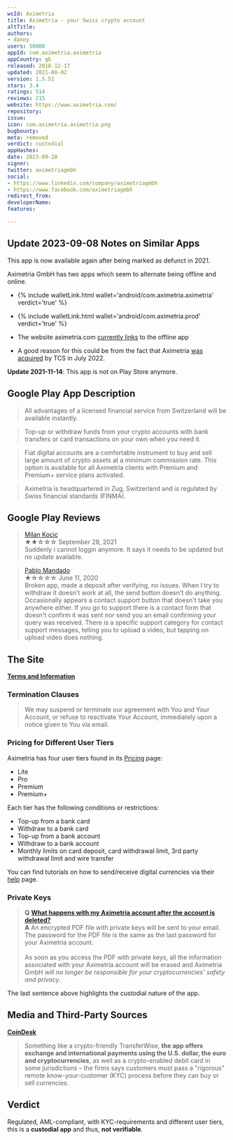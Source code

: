 ```yaml
---
wsId: Aximetria
title: Aximetria - your Swiss crypto account
altTitle: 
authors:
- danny
users: 50000
appId: com.aximetria.aximetria
appCountry: gb
released: 2018-12-17
updated: 2021-08-02
version: 1.5.51
stars: 3.4
ratings: 514
reviews: 215
website: https://www.aximetria.com/
repository: 
issue: 
icon: com.aximetria.aximetria.png
bugbounty: 
meta: removed
verdict: custodial
appHashes: 
date: 2023-09-28
signer: 
twitter: aximetriagmbh
social:
- https://www.linkedin.com/company/aximetriagmbh
- https://www.facebook.com/aximetriagmbh
redirect_from: 
developerName: 
features: 

---
```


## Update 2023-09-08 Notes on Similar Apps

This app is now available again after being marked as defunct in 2021.

Aximetria GmbH has two apps which seem to alternate being offline and online. 

- {% include walletLink.html wallet='android/com.aximetria.aximetria' verdict='true' %}
- {% include walletLink.html wallet='android/com.aximetria.prod' verdict='true' %}

- The website aximetria.com [currently links](https://twitter.com/dannybuntu/status/1699942968780808491) to the offline app

- A good reason for this could be from the fact that Aximetria [was acquired](https://www.reuters.com/technology/russian-lender-tcs-buys-swiss-crypto-exchange-aximetria-2022-01-12/) by TCS in July 2022.

**Update 2021-11-14**: This app is not on Play Store anymore.

## Google Play App Description

> All advantages of a licensed financial service from Switzerland will be available instantly.

> Top-up or withdraw funds from your crypto accounts with bank transfers or card transactions on your own when you need it.

> Fiat digital accounts are a comfortable instrument to buy and sell large amount of crypto assets at a minimum commission rate. This option is available for all Aximetria clients with Premium and Premium+ service plans activated.

> Aximetria is headquartered in Zug, Switzerland and is regulated by Swiss financial standards (FINMA).

## Google Play Reviews

> [Milan Kocic](https://play.google.com/store/apps/details?id=com.aximetria.aximetria&reviewId=gp%3AAOqpTOFeolwmkG9_cfFzbTL_KycWR9hIk9dXi7Ti14v-Q_t4ao_Bs_dgZAd8qhrsDSLAV5D__93KOCuhbOjfTAc)<br>
  ★★☆☆☆ September 28, 2021 <br>
       Suddenly i cannot loggin anymore. It says it needs to be updated but no update available.
       
> [Pablo Mandado](https://play.google.com/store/apps/details?id=com.aximetria.aximetria&reviewId=gp%3AAOqpTOEQ03zQoW_qjZnO_KkQ-unj4G36HL4Sqwt5zVV_NnH72XHpJmKXWn363m1LcBmST6wGPh32bccxhlrnI9g)<br>
  ★☆☆☆☆ June 11, 2020 <br>
       Broken app, made a deposit after verifying, no issues. When I try to withdraw it doesn't work at all, the send button doesn't do anything. Occasionally appears a contact support button that doesn't take you anywhere either. If you go to support there is a contact form that doesn't confirm it was sent nor send you an email confirming your query was received. There is a specific support category for contact support messages, telling you to upload a video, but tapping on upload video does nothing.

## The Site

[**Terms and Information**](https://www.aximetria.com/terms_information)

### Termination Clauses

> We may suspend or terminate our agreement with You and Your Account, or refuse to reactivate Your Account, immediately upon a notice given to You via email.

### Pricing for Different User Tiers

Aximetria has four user tiers found in its [Pricing](https://www.aximetria.com/#pricing) page:

- Lite
- Pro
- Premium
- Premium+

Each tier has the following conditions or restrictions:

- Top-up from a bank card
- Withdraw to a bank card
- Top-up from a bank account
- Withdraw to a bank account
- Monthly limits on card deposit, card withdrawal limit, 3rd party withdrawal limit and wire transfer

You can find tutorials on how to send/receive digital currencies via their [help](https://www.aximetria.com/help) page.

### Private Keys

> **Q**	[**What happens with my Aximetria account after the account is deleted?**](https://www.aximetria.com/help)<br>
 **A**	An encrypted PDF file with private keys will be sent to your email. The password for the PDF file is the same as the last password for your Aximetria account.<br><br>
As soon as you access the PDF with private keys, all the information associated with your Aximetria account will be erased and Aximetria GmbH _will no longer be responsible for your cryptocurrencies' safety and privacy_.

The last sentence above highlights the custodial nature of the app.

## Media and Third-Party Sources

**[CoinDesk](https://www.coindesk.com/markets/2019/07/29/crypto-focused-finance-app-aximetria-wins-license-from-swiss-regulator/)**

> Something like a crypto-friendly TransferWise, **the app offers exchange and international payments using the U.S. dollar, the euro and cryptocurrencies**, as well as a crypto-enabled debit card in some jurisdictions – the firms says customers must pass a "rigorous" remote know-your-customer (KYC) process before they can buy or sell currencies.

## Verdict

Regulated, AML-compliant, with KYC-requirements and different user tiers, this is a **custodial app** and thus, **not verifiable**.  

